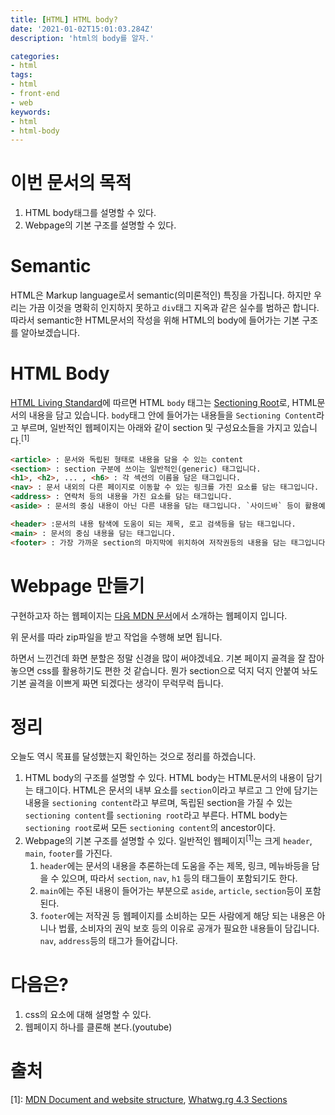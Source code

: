 ```yaml
---
title: [HTML] HTML body? 
date: '2021-01-02T15:01:03.284Z'
description: 'html의 body를 알자.'

categories:
- html
tags:
- html
- front-end
- web
keywords:
- html
- html-body
---
```

# 이번 문서의 목적
1. HTML body태그를 설명할 수 있다.
1. Webpage의 기본 구조를 설명할 수 있다.

# Semantic
HTML은 Markup language로서 semantic(의미론적인) 특징을 가집니다. 하지만 우리는 가끔 이것을 명확히 인지하지 못하고 `div`태그 지옥과 같은 실수를 범하곤 합니다. 따라서 semantic한 HTML문서의 작성을 위해 HTML의 body에 들어가는 기본 구조를 알아보겠습니다.

# HTML Body
[HTML Living Standard][HTML_LIVING_STANDARD]에 따르면 HTML `body` 태그는 [Sectioning Root][SECTIONING_ROOT]로, HTML문서의 내용을 담고 있습니다. `body`태그 안에 들어가는 내용들을 `Sectioning Content`라고 부르며, 일반적인 웹페이지는 아래와 같이 section 및 구성요소들을 가지고 있습니다.<sup>[1]</sup>

```HTML
<article> : 문서와 독립된 형태로 내용을 담을 수 있는 content
<section> : section 구분에 쓰이는 일반적인(generic) 태그입니다.
<h1>, <h2>, ... , <h6> : 각 섹션의 이름을 담은 태그입니다.
<nav> : 문서 내외의 다른 페이지로 이동할 수 있는 링크를 가진 요소를 담는 태그입니다.
<address> : 연락처 등의 내용을 가진 요소를 담는 태그입니다.
<aside> : 문서의 중심 내용이 아닌 다른 내용을 담는 태그입니다. `사이드바` 등이 활용예입니다.

<header> :문서의 내용 탐색에 도움이 되는 제목, 로고 검색등을 담는 태그입니다.
<main> : 문서의 중심 내용을 담는 태그입니다.
<footer> : 가장 가까운 section의 마지막에 위치하여 저작권등의 내용을 담는 태그입니다.
```

# Webpage 만들기
구현하고자 하는 웹페이지는 [다음 MDN 문서](https://developer.mozilla.org/en-US/docs/Learn/HTML/Introduction_to_HTML/Structuring_a_page_of_content)에서 소개하는 웹페이지 입니다.

위 문서를 따라 zip파일을 받고 작업을 수행해 보면 됩니다. 

하면서 느낀건데 화면 분할은 정말 신경을 많이 써야겠네요. 기본 페이지 골격을 잘 잡아 놓으면 css를 활용하기도 편한 것 같습니다. 뭔가 section으로 덕지 덕지 안붙여 놔도 기본 골격을 이쁘게 짜면 되겠다는 생각이 무럭무럭 듭니다.

# 정리
오늘도 역시 목표를 달성했는지 확인하는 것으로 정리를 하겠습니다.

1. HTML body의 구조를 설명할 수 있다.
    HTML body는 HTML문서의 내용이 담기는 태그이다. HTML은 문서의 내부 요소를 `section`이라고 부르고 그 안에 담기는 내용을 `sectioning content`라고 부르며, 독립된 section을 가질 수 있는 `sectioning content`를 `sectioning root`라고 부른다. HTML body는 `sectioning root`로써 모든 `sectioning content`의 ancestor이다.
1. Webpage의 기본 구조를 설명할 수 있다.
    일반적인 웹페이지<sup>[1]</sup>는 크게 `header`, `main`, `footer`를 가진다. 
    1. `header`에는 문서의 내용을 추론하는데 도움을 주는 제목, 링크, 메뉴바등을 담을 수 있으며, 따라서 `section`, `nav`, `h1` 등의 태그들이 포함되기도 한다. 
    2. `main`에는 주된 내용이 들어가는 부분으로 `aside`, `article`, `section`등이 포함된다. 
    3. `footer`에는 저작권 등 웹페이지를 소비하는 모든 사람에게 해당 되는 내용은 아니나 법률, 소비자의 권익 보호 등의 이유로 공개가 필요한 내용들이 담깁니다. `nav`, `address`등의 태그가 들어갑니다.

# 다음은?
1. css의 요소에 대해 설명할 수 있다.
1. 웹페이지 하나를 클론해 본다.(youtube)

# 출처
[1]: [MDN Document and website structure](https://developer.mozilla.org/ko/docs/Learn/HTML/Introduction_to_HTML/Document_and_website_structure), [Whatwg.rg 4.3 Sections](https://html.spec.whatwg.org/multipage/sections.html#sections)

[HTML_LIVING_STANDARD]: https://html.spec.whatwg.org/multipage/sections.html#the-h1,-h2,-h3,-h4,-h5,-and-h6-elements
[SECTIONING_ROOT]: https://html.spec.whatwg.org/multipage/sections.html#sectioning-root